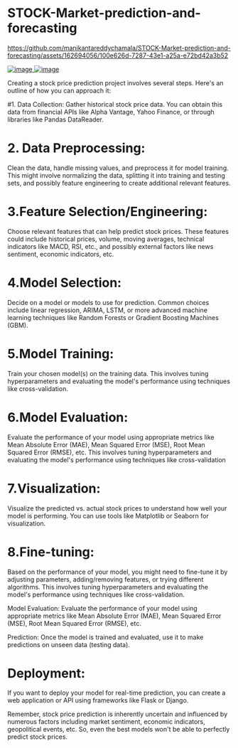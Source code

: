 # STOCK-Market-prediction-and-forecasting
https://github.com/manikantareddychamala/STOCK-Market-prediction-and-forecasting/assets/162694056/100e626d-7287-43e1-a25a-e72bd42a3b52



[
![image](https://github.com/manikantareddychamala/STOCK-Market-prediction-and-forecasting/assets/162694056/4ac4d2c6-6cca-47d4-9708-0e895907b1c3)
](url)               [![image](https://github.com/manikantareddychamala/STOCK-Market-prediction-and-forecasting/assets/162694056/adc58b23-641c-4200-8f17-c9858908d1b0)
](url)

Creating a stock price prediction project involves several steps. Here's an outline of how you can approach it:

#1. Data Collection: 
Gather historical stock price data. You can obtain this data from financial APIs like Alpha Vantage, Yahoo Finance, or through libraries like Pandas DataReader.

# 2. Data Preprocessing: 
Clean the data, handle missing values, and preprocess it for model training. This might involve normalizing the data, splitting it into training and testing sets, and possibly feature engineering to create additional relevant features.

# 3.Feature Selection/Engineering: 
Choose relevant features that can help predict stock prices. These features could include historical prices, volume, moving averages, technical indicators like MACD, RSI, etc., and possibly external factors like news sentiment, economic indicators, etc.

# 4.Model Selection: 
Decide on a model or models to use for prediction. Common choices include linear regression, ARIMA, LSTM, or more advanced machine learning techniques like Random Forests or Gradient Boosting Machines (GBM).

# 5.Model Training: 
Train your chosen model(s) on the training data. This involves tuning hyperparameters and evaluating the model's performance using techniques like cross-validation.

# 6.Model Evaluation: 
Evaluate the performance of your model using appropriate metrics like Mean Absolute Error (MAE), Mean Squared Error (MSE), Root Mean Squared Error (RMSE), etc.
 This involves tuning hyperparameters and evaluating the model's performance using techniques like cross-validation

# 7.Visualization: 
Visualize the predicted vs. actual stock prices to understand how well your model is performing. You can use tools like Matplotlib or Seaborn for visualization.

# 8.Fine-tuning: 
Based on the performance of your model, you might need to fine-tune it by adjusting parameters, adding/removing features, or trying different algorithms.
 This involves tuning hyperparameters and evaluating the model's performance using techniques like cross-validation.

Model Evaluation: Evaluate the performance of your model using appropriate metrics like Mean Absolute Error (MAE), Mean Squared Error (MSE), Root Mean Squared Error (RMSE), etc.

Prediction: Once the model is trained and evaluated, use it to make predictions on unseen data (testing data).
# Deployment: 
If you want to deploy your model for real-time prediction, you can create a web application or API using frameworks like Flask or Django.

Remember, stock price prediction is inherently uncertain and influenced by numerous factors including market sentiment, economic indicators, geopolitical events, etc. So, even the best models won't be able to perfectly predict stock prices.
